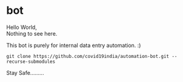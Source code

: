 # bot
Hello World,  
Nothing to see here.

This bot is purely for internal data entry automation. :)


`git clone https://github.com/covid19india/automation-bot.git --recurse-submodules`

Stay Safe.........
